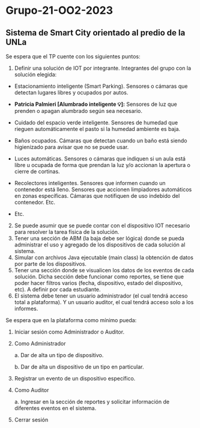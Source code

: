 # Grupo-21-OO2-2023

## Sistema de Smart City orientado al predio de la UNLa

Se espera que el TP cuente con los siguientes puntos:

1. Definir una solución de IOT por integrante. Integrantes del grupo con la solución elegida:

* Estacionamiento inteligente (Smart Parking). Sensores o cámaras que
detectan lugares libres y ocupados por autos.

* **Patricia Palmieri [Alumbrado inteligente :bulb:]:** Sensores de luz que prenden o apagan alumbrado
según sea necesario.

* Cuidado del espacio verde inteligente. Sensores de humedad que rieguen
automáticamente el pasto si la humedad ambiente es baja.

* Baños ocupados. Cámaras que detectan cuando un baño está siendo
higienizado para avisar que no se puede usar.

* Luces automáticas. Sensores o cámaras que indiquen si un aula está libre u
ocupada de forma que prendan la luz y/o accionan la apertura o cierre de
cortinas.

* Recolectores inteligentes. Sensores que informen cuando un contenedor está
lleno. Sensores que accionen limpiadores automáticos en zonas específicas.
Cámaras que notifiquen de uso indebido del contenedor. Etc.
* Etc. 

2. Se puede asumir que se puede contar con el dispositivo IOT necesario para resolver
la tarea física de la solución.
3. Tener una sección de ABM (la baja debe ser lógica) donde se pueda administrar el
uso y agregado de los dispositivos de cada solución al sistema.
4. Simular con archivos Java ejecutable (main class) la obtención de datos por parte de
los dispositivos.
5. Tener una sección donde se visualicen los datos de los eventos de cada solución.
Dicha sección debe funcionar como reportes, se tiene que poder hacer filtros varios
(fecha, dispositivo, estado del dispositivo, etc). A definir por cada estudiante.
6. El sistema debe tener un usuario administrador (el cual tendrá acceso total a
plataforma). Y un usuario auditor, el cual tendrá acceso solo a los informes.


Se espera que en la plataforma como mínimo pueda:
1. Iniciar sesión como Administrador o Auditor.
2. Como Administrador

    a. Dar de alta un tipo de dispositivo.

    b. Dar de alta un dispositivo de un tipo en particular.

3. Registrar un evento de un dispositivo específico.
4. Como Auditor

    a. Ingresar en la sección de reportes y solicitar información de diferentes
    eventos en el sistema.
5. Cerrar sesión




